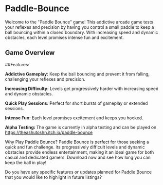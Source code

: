 # Paddle-Bounce

Welcome to the "Paddle Bounce" game! This addictive arcade game tests your reflexes and precision by having you control a small paddle to keep a ball bouncing within a closed boundary. With increasing speed and dynamic obstacles, each level promises intense fun and excitement.


## Game Overview

##Features:

**Addictive Gameplay:** Keep the ball bouncing and prevent it from falling, challenging your reflexes and precision.

**Increasing Difficulty:** Levels get progressively harder with increasing speed and dynamic obstacles.

**Quick Play Sessions:** Perfect for short bursts of gameplay or extended sessions.

**Intense Fun:** Each level promises excitement and keeps you hooked.

**Alpha Testing:** The game is currently in alpha testing and can be played on https://theashutoshn.itch.io/paddle-bounce

Why Play Paddle Bounce?
Paddle Bounce is perfect for those seeking a quick and fun challenge. Its progressively difficult levels and dynamic obstacles provide endless entertainment, making it an ideal game for both casual and dedicated gamers. Download now and see how long you can keep the ball in play!

Do you have any specific features or updates planned for Paddle Bounce that you would like to highlight in future listings?
